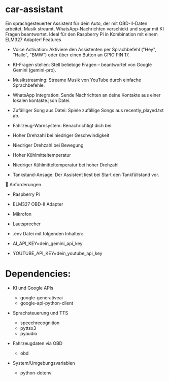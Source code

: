 # car-assistant
Ein sprachgesteuerter Assistent für dein Auto, der mit OBD-II-Daten arbeitet, Musik streamt,
WhatsApp-Nachrichten verschickt und sogar mit KI Fragen beantwortet.
Ideal für den Raspberry Pi in Kombination mit einem ELM327 Adapter!
Features
* Voice Activation: Aktiviere den Assistenten per Sprachbefehl ("Hey", "Hallo", "BMW") oder über einen Button an GPIO PIN 17.

* KI-Fragen stellen: Stell beliebige Fragen – beantwortet von Google Gemini (gemini-pro).

* Musikstreaming: Streame Musik von YouTube durch einfache Sprachbefehle.

* WhatsApp Integration: Sende Nachrichten an deine Kontakte aus einer lokalen kontakte.json Datei.

* Zufälliger Song aus Datei: Spiele zufällige Songs aus recently_played.txt ab.

* Fahrzeug-Warnsystem: Benachrichtigt dich bei:

* Hoher Drehzahl bei niedriger Geschwindigkeit

* Niedriger Drehzahl bei Bewegung

* Hoher Kühlmitteltemperatur

* Niedriger Kühlmitteltemperatur bei hoher Drehzahl

* Tankstand-Ansage: Der Assistent liest bei Start den Tankfüllstand vor.

🔑 Anforderungen
* Raspberry Pi

* ELM327 OBD-II Adapter

* Mikrofon

* Lautsprecher

* .env Datei mit folgenden Inhalten:

 * AI_API_KEY=dein_gemini_api_key
 * YOUTUBE_API_KEY=dein_youtube_api_key

# Dependencies:

* KI und Google APIs
  * google-generativeai
  * google-api-python-client

* Sprachsteuerung und TTS
   * speechrecognition
   * pyttsx3
   * pyaudio               

* Fahrzeugdaten via OBD
  * obd

* System/Umgebungsvariablen
  * python-dotenv

